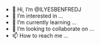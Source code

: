 - 👋 Hi, I’m @ILYESBENFREDJ
- 👀 I’m interested in ...
- 🌱 I’m currently learning ...
- 💞️ I’m looking to collaborate on ...
- 📫 How to reach me ...

<!---
ILYESBENFREDJ/ILYESBENFREDJ is a ✨ special ✨ repository because its `README.md` (this file) appears on your GitHub profile.
You can click the Preview link to take a look at your changes.
--->

